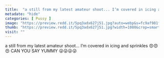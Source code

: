 ```yaml
---
title:  "a still from my latest amateur shoot... I’m covered in icing and sprinkles 😍😍😍 CAN YOU SAY YUMMY 😜😜😜😜"
metadate: "hide"
categories: [ Pussy ]
image: "https://preview.redd.it/5pq3adx627j51.jpg?auto=webp&s=fc9af981fa50beffe7ebf41cdb545dddb346c9e3"
thumb: "https://preview.redd.it/5pq3adx627j51.jpg?width=1080&crop=smart&auto=webp&s=647c4030893b89e5cf12e673100741e5b35e5751"
visit: ""
---
```

a still from my latest amateur shoot... I’m covered in icing and sprinkles 😍😍😍 CAN YOU SAY YUMMY 😜😜😜😜
